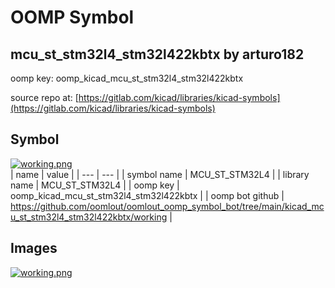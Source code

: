 # OOMP Symbol  
## mcu_st_stm32l4_stm32l422kbtx  by arturo182  
  
oomp key: oomp_kicad_mcu_st_stm32l4_stm32l422kbtx  
  
source repo at: [https://gitlab.com/kicad/libraries/kicad-symbols](https://gitlab.com/kicad/libraries/kicad-symbols)  
## Symbol  
  
[![working.png](working_600.png)](working.png)  
| name | value | 
| --- | --- | 
| symbol name | MCU_ST_STM32L4 | 
| library name | MCU_ST_STM32L4 | 
| oomp key | oomp_kicad_mcu_st_stm32l4_stm32l422kbtx | 
| oomp bot github | https://github.com/oomlout/oomlout_oomp_symbol_bot/tree/main/kicad_mcu_st_stm32l4_stm32l422kbtx/working | 
## Images  
  
[![working.png](working_140.png)](working.png)  
